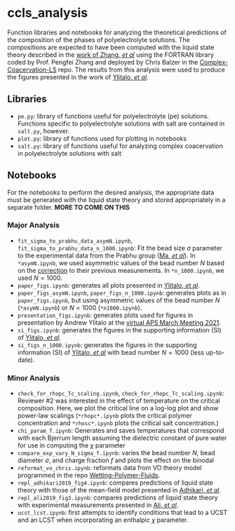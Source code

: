# ccls_analysis

Function libraries and notebooks for analyzing the theoretical predictions of the
composition of the phases of polyelectrolyte solutions.
The compositions are expected to have been computed with the
liquid state theory described in the [work of Zhang, *et al*](https://pubs.acs.org/doi/abs/10.1021/acs.macromol.6b02160)
using the FORTRAN library coded by Prof. Pengfei Zhang and deployed by
Chris Balzer in the [Complex-Coacervation-LS](https://github.com/zgw-group/Complex-Coacervation-LS)
repo.
The results from this analysis were used to produce the figures presented in
the work of [Ylitalo, *et al*](https://pubs.acs.org/doi/abs/10.1021/acs.macromol.1c02000).


## Libraries

- `pe.py`: library of functions useful for polyelectrolyte (pe) solutions.
Functions specific to polyelectrolyte solutions with salt are contained in
`salt.py`, however.
- `plot.py`: library of functions used for plotting in notebooks
- `salt.py`: library of functions useful for analyzing complex coacervation in
polyelectrolyte solutions with salt

## Notebooks

For the notebooks to perform the desired analysis, the appropriate data must be
generated with the liquid state theory and stored appropriately in a separate
folder.
**MORE TO COME ON THIS**

### Major Analysis

- `fit_sigma_to_prabhu_data_asymN.ipynb`, `fit_sigma_to_prabhu_data_n_1000.ipynb`:
Fit the bead size $\sigma$ parameter to the experimental data from the Prabhu
group ([Ma, *et al*](https://pubs.acs.org/doi/abs/10.1021/acs.macromol.1c02001)).
In `*asymN.ipynb`, we used asymmetric values of the bead number $N$ based on the
[correction](https://pubs.acs.org/doi/full/10.1021/acsmacrolett.1c00727)
to their previous measurements. In `*n_1000.ipynb`, we used $N = 1000$.
- `paper_figs.ipynb`: generates all plots presented in
[Ylitalo, *et al*](https://pubs.acs.org/doi/abs/10.1021/acs.macromol.1c02000).
- `paper_figs_asymN.ipynb`, `paper_figs_n_1000.ipynb`: generates plots as in
`paper_figs.ipynb`, but using asymmetric values of the bead number $N$
(`*asymN.ipynb`) or $N = 1000$ (`*n1000.ipynb`).
- `presentation_figs.ipynb`: generates plots used for figures in presentation
by Andrew Ylitalo at the [virtual APS March Meeting 2021](https://meetings.aps.org/Meeting/MAR21/Session/Y03.10).
- `si_figs.ipynb`: generates the figures in the supporting information (SI) of
[Ylitalo, *et al*](https://pubs.acs.org/doi/abs/10.1021/acs.macromol.1c02000).
- `si_figs_n_1000.ipynb`: generates the figures in the supporting information (SI) of
[Ylitalo, *et al*](https://pubs.acs.org/doi/abs/10.1021/acs.macromol.1c02000)
with bead number $N = 1000$ (less up-to-date).


### Minor Analysis

- `check_for_rhopc_Tc_scaling.ipynb`, `check_for_rhopc_Tc_scaling.ipynb`:
Reviewer \#2 was interested in the effect of temperature on the critical
composition. Here, we plot the critical line on a log-log plot and show
power-law scalings (`*rhopc*.ipynb` plots the critical polymer concentration and
`*rhosc*.ipynb` plots the critical salt concentration.)
- `chi_param_T.ipynb`: Generates and saves temperatures that correspond with
each Bjerrum length assuming the dielectric constant of pure water for use in
computing the $\chi$ parameter
- `compare_exp_vary_N_sigma_f.ipynb`: varies the bead number $N$, bead diameter
$\sigma$, and charge fraction $f$ and plots the effect on the binodal
- `reformat_vo_chris.ipynb`: reformats data from VO theory model programmed in
the repo [Wetting-Polymer-Fluids](https://github.com/zgw-group/Wetting-Polymer-Fluids).
- `repl_adhikari2019_fig4.ipynb`: compares predictions of liquid state theory
with those of the mean-field model presented in [Adhikari, *et al*](https://pubs.acs.org/doi/abs/10.1021/acs.macromol.9b01201).
- `repl_ali2019_fig3.ipynb`: compares predictions of liquid state theory
with experimental measurements presented in [Ali, *et al*](https://pubs.acs.org/doi/abs/10.1021/acsmacrolett.8b00952).
- `ucst_lcst.ipynb`: first attempts to identify conditions that lead to a UCST
and an LCST when incorporating an enthalpic $\chi$ parameter.
